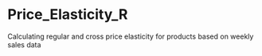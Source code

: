 # Price_Elasticity_R
Calculating regular and cross price elasticity for products based on weekly sales data
